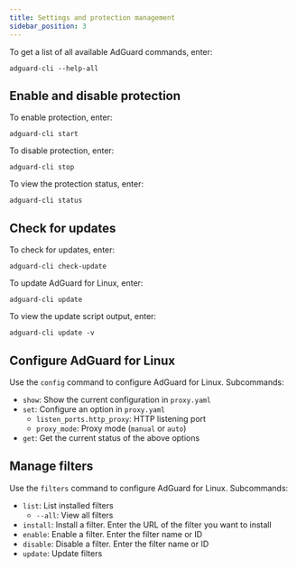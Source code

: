 ```yaml
---
title: Settings and protection management
sidebar_position: 3
---
```


To get a list of all available AdGuard commands, enter:

    adguard-cli --help-all

## Enable and disable protection

To enable protection, enter:

    adguard-cli start

To disable protection, enter:

    adguard-cli stop

To view the protection status, enter:

    adguard-cli status

## Check for updates

To check for updates, enter:

    adguard-cli check-update

To update AdGuard for Linux, enter:

    adguard-cli update

To view the update script output, enter:

    adguard-cli update -v

## Configure AdGuard for Linux

Use the `config` command to configure AdGuard for Linux. Subcommands:

- `show`: Show the current configuration in `proxy.yaml`
- `set`: Configure an option in `proxy.yaml`
    - `listen_ports.http_proxy`: HTTP listening port
    - `proxy_mode`: Proxy mode (`manual` or `auto`)
- `get`: Get the current status of the above options

## Manage filters

Use the `filters` command to configure AdGuard for Linux. Subcommands:

- `list`: List installed filters
    - `--all`: View all filters
- `install`: Install a filter. Enter the URL of the filter you want to install
- `enable`: Enable a filter. Enter the filter name or ID
- `disable`: Disable a filter. Enter the filter name or ID
- `update`: Update filters
